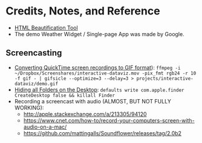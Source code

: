 # Credits, Notes, and Reference

  + [HTML Beautification Tool](http://www.cleancss.com/html-beautify/)
  + The demo Weather Widget / Single-page App was made by Google.

## Screencasting

  + [Converting QuickTime screen recordings to GIF format](https://gist.github.com/dergachev/4627207)): `ffmpeg -i ~/Dropbox/Screenshares/interactive-dataviz.mov -pix_fmt rgb24 -r 10 -f gif - | gifsicle --optimize=3 --delay=3 > projects/interactive-dataviz/demo.gif`
  + [Hiding all Folders on the Desktop](http://www.cultofmac.com/272595/quickly-hide-icons-desktop-os-x-tips/): `defaults write com.apple.finder CreateDesktop false && killall Finder`
  + Recording a screencast with audio (ALMOST, BUT NOT FULLY WORKING):
    + http://apple.stackexchange.com/a/213305/94120
    + https://www.cnet.com/how-to/record-your-computers-screen-with-audio-on-a-mac/
    + https://github.com/mattingalls/Soundflower/releases/tag/2.0b2
